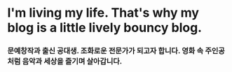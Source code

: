 # I'm living my life. That's why my blog is a little lively bouncy blog.
### 문예창작과 출신 공대생. 조화로운 전문가가 되고자 합니다. 영화 속 주인공처럼 음악과 세상을 즐기며 살아갑니다.

